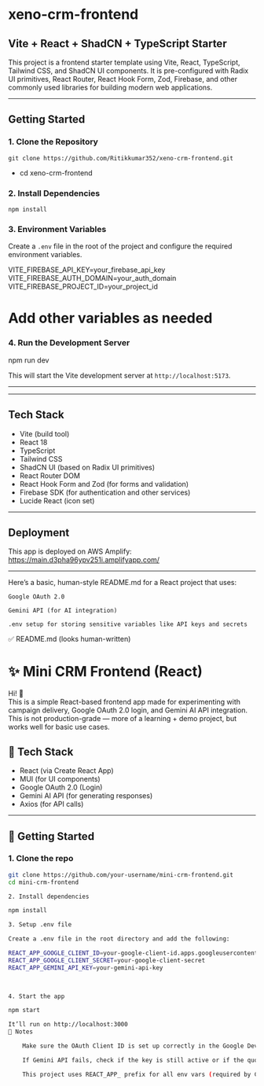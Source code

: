 # xeno-crm-frontend

## Vite + React + ShadCN + TypeScript Starter

This project is a frontend starter template using Vite, React, TypeScript, Tailwind CSS, and ShadCN UI components. It is pre-configured with Radix UI primitives, React Router, React Hook Form, Zod, Firebase, and other commonly used libraries for building modern web applications.

---

## Getting Started

### 1. Clone the Repository

```git clone https://github.com/Ritikkumar352/xeno-crm-frontend.git```
- cd xeno-crm-frontend


### 2. Install Dependencies

```npm install```


### 3. Environment Variables

Create a `.env` file in the root of the project and configure the required environment variables.

VITE_FIREBASE_API_KEY=your_firebase_api_key
VITE_FIREBASE_AUTH_DOMAIN=your_auth_domain
VITE_FIREBASE_PROJECT_ID=your_project_id
# Add other variables as needed


### 4. Run the Development Server

npm run dev


This will start the Vite development server at `http://localhost:5173`.

---


---

## Tech Stack

- Vite (build tool)  
- React 18  
- TypeScript  
- Tailwind CSS  
- ShadCN UI (based on Radix UI primitives)  
- React Router DOM  
- React Hook Form and Zod (for forms and validation)  
- Firebase SDK (for authentication and other services)  
- Lucide React (icon set)  


---

## Deployment

This app is deployed on AWS Amplify:  
https://main.d3pha96ypv251i.amplifyapp.com/  

---

Here’s a basic, human-style README.md for a React project that uses:

    Google OAuth 2.0

    Gemini API (for AI integration)

    .env setup for storing sensitive variables like API keys and secrets

✅ README.md (looks human-written)

# ✨ Mini CRM Frontend (React)

Hi! 👋  
This is a simple React-based frontend app made for experimenting with campaign delivery, Google OAuth 2.0 login, and Gemini AI API integration. This is not production-grade — more of a learning + demo project, but works well for basic use cases.  

## 🧰 Tech Stack

- React (via Create React App)
- MUI (for UI components)
- Google OAuth 2.0 (Login)
- Gemini AI API (for generating responses)
- Axios (for API calls)

---

## 🔧 Getting Started

### 1. Clone the repo

```bash
git clone https://github.com/your-username/mini-crm-frontend.git
cd mini-crm-frontend

2. Install dependencies

npm install

3. Setup .env file

Create a .env file in the root directory and add the following:

REACT_APP_GOOGLE_CLIENT_ID=your-google-client-id.apps.googleusercontent.com
REACT_APP_GOOGLE_CLIENT_SECRET=your-google-client-secret
REACT_APP_GEMINI_API_KEY=your-gemini-api-key

    

4. Start the app

npm start

It’ll run on http://localhost:3000
🧠 Notes

    Make sure the OAuth Client ID is set up correctly in the Google Developer Console.

    If Gemini API fails, check if the key is still active or if the quota is exhausted.

    This project uses REACT_APP_ prefix for all env vars (required by CRA).